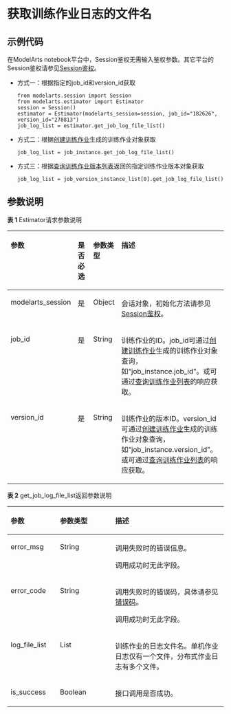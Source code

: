 # 获取训练作业日志的文件名<a name="modelarts_04_0163"></a>

## 示例代码<a name="zh-cn_topic_0170904393_section35881040102516"></a>

在ModelArts notebook平台中，Session鉴权无需输入鉴权参数。其它平台的Session鉴权请参见[Session鉴权](Session鉴权概述.md)。

-   方式一：根据指定的job\_id和version\_id获取

    ```
    from modelarts.session import Session
    from modelarts.estimator import Estimator
    session = Session()
    estimator = Estimator(modelarts_session=session, job_id="182626", version_id="278813")
    job_log_list = estimator.get_job_log_file_list()
    ```


-   方式二：根据[创建训练作业](创建训练作业.md)生成的训练作业对象获取

    ```
    job_log_list = job_instance.get_job_log_file_list()
    ```


-   方式三：根据[查询训练作业版本列表](查询训练作业版本列表.md)返回的指定训练作业版本对象获取

    ```
    job_log_list = job_version_instance_list[0].get_job_log_file_list()
    ```


## 参数说明<a name="zh-cn_topic_0170904393_section85751315416"></a>

**表 1**  Estimator请求参数说明

<a name="zh-cn_topic_0170904393_table155461191218"></a>
<table><thead align="left"><tr id="zh-cn_topic_0170904393_row254817912212"><th class="cellrowborder" valign="top" width="22.75%" id="mcps1.2.5.1.1"><p id="zh-cn_topic_0170904393_p12549899214"><a name="zh-cn_topic_0170904393_p12549899214"></a><a name="zh-cn_topic_0170904393_p12549899214"></a>参数</p>
</th>
<th class="cellrowborder" valign="top" width="9.879999999999999%" id="mcps1.2.5.1.2"><p id="zh-cn_topic_0170904393_p3552101193813"><a name="zh-cn_topic_0170904393_p3552101193813"></a><a name="zh-cn_topic_0170904393_p3552101193813"></a>是否必选</p>
</th>
<th class="cellrowborder" valign="top" width="12.82%" id="mcps1.2.5.1.3"><p id="zh-cn_topic_0170904393_p1755169172118"><a name="zh-cn_topic_0170904393_p1755169172118"></a><a name="zh-cn_topic_0170904393_p1755169172118"></a>参数类型</p>
</th>
<th class="cellrowborder" valign="top" width="54.55%" id="mcps1.2.5.1.4"><p id="zh-cn_topic_0170904393_p55521998211"><a name="zh-cn_topic_0170904393_p55521998211"></a><a name="zh-cn_topic_0170904393_p55521998211"></a>描述</p>
</th>
</tr>
</thead>
<tbody><tr id="zh-cn_topic_0170904393_row8893215413"><td class="cellrowborder" valign="top" width="22.75%" headers="mcps1.2.5.1.1 "><p id="zh-cn_topic_0170904393_p6891421842"><a name="zh-cn_topic_0170904393_p6891421842"></a><a name="zh-cn_topic_0170904393_p6891421842"></a>modelarts_session</p>
</td>
<td class="cellrowborder" valign="top" width="9.879999999999999%" headers="mcps1.2.5.1.2 "><p id="zh-cn_topic_0170904393_p68972047"><a name="zh-cn_topic_0170904393_p68972047"></a><a name="zh-cn_topic_0170904393_p68972047"></a>是</p>
</td>
<td class="cellrowborder" valign="top" width="12.82%" headers="mcps1.2.5.1.3 "><p id="zh-cn_topic_0170904393_p158912219419"><a name="zh-cn_topic_0170904393_p158912219419"></a><a name="zh-cn_topic_0170904393_p158912219419"></a>Object</p>
</td>
<td class="cellrowborder" valign="top" width="54.55%" headers="mcps1.2.5.1.4 "><p id="zh-cn_topic_0170904393_p1689152543"><a name="zh-cn_topic_0170904393_p1689152543"></a><a name="zh-cn_topic_0170904393_p1689152543"></a>会话对象，初始化方法请参见<a href="Session鉴权概述.md">Session鉴权</a>。</p>
</td>
</tr>
<tr id="zh-cn_topic_0170904393_row197933582219"><td class="cellrowborder" valign="top" width="22.75%" headers="mcps1.2.5.1.1 "><p id="zh-cn_topic_0170904393_p10361105925611"><a name="zh-cn_topic_0170904393_p10361105925611"></a><a name="zh-cn_topic_0170904393_p10361105925611"></a>job_id</p>
</td>
<td class="cellrowborder" valign="top" width="9.879999999999999%" headers="mcps1.2.5.1.2 "><p id="zh-cn_topic_0170904393_p196751771039"><a name="zh-cn_topic_0170904393_p196751771039"></a><a name="zh-cn_topic_0170904393_p196751771039"></a>是</p>
</td>
<td class="cellrowborder" valign="top" width="12.82%" headers="mcps1.2.5.1.3 "><p id="zh-cn_topic_0170904393_p8675972311"><a name="zh-cn_topic_0170904393_p8675972311"></a><a name="zh-cn_topic_0170904393_p8675972311"></a>String</p>
</td>
<td class="cellrowborder" valign="top" width="54.55%" headers="mcps1.2.5.1.4 "><p id="zh-cn_topic_0170904393_p354118145165"><a name="zh-cn_topic_0170904393_p354118145165"></a><a name="zh-cn_topic_0170904393_p354118145165"></a>训练作业的ID。job_id可通过<a href="创建训练作业.md">创建训练作业</a>生成的训练作业对象查询，如<span class="filepath" id="filepath1790145761716"><a name="filepath1790145761716"></a><a name="filepath1790145761716"></a>“job_instance.job_id”</span>。或可通过<a href="查询训练作业列表.md">查询训练作业列表</a>的响应获取。</p>
</td>
</tr>
<tr id="zh-cn_topic_0170904393_row105532902114"><td class="cellrowborder" valign="top" width="22.75%" headers="mcps1.2.5.1.1 "><p id="zh-cn_topic_0170904393_p212669145714"><a name="zh-cn_topic_0170904393_p212669145714"></a><a name="zh-cn_topic_0170904393_p212669145714"></a>version_id</p>
</td>
<td class="cellrowborder" valign="top" width="9.879999999999999%" headers="mcps1.2.5.1.2 "><p id="zh-cn_topic_0170904393_p955361173817"><a name="zh-cn_topic_0170904393_p955361173817"></a><a name="zh-cn_topic_0170904393_p955361173817"></a>是</p>
</td>
<td class="cellrowborder" valign="top" width="12.82%" headers="mcps1.2.5.1.3 "><p id="zh-cn_topic_0170904393_p327982618582"><a name="zh-cn_topic_0170904393_p327982618582"></a><a name="zh-cn_topic_0170904393_p327982618582"></a>String</p>
</td>
<td class="cellrowborder" valign="top" width="54.55%" headers="mcps1.2.5.1.4 "><p id="zh-cn_topic_0170904393_p388712374570"><a name="zh-cn_topic_0170904393_p388712374570"></a><a name="zh-cn_topic_0170904393_p388712374570"></a>训练作业的版本ID。version_id可通过<a href="创建训练作业.md">创建训练作业</a>生成的训练作业对象查询，如<span class="filepath" id="filepath13936213180"><a name="filepath13936213180"></a><a name="filepath13936213180"></a>“job_instance.version_id”</span>。或可通过<a href="查询训练作业列表.md">查询训练作业列表</a>的响应获取。</p>
</td>
</tr>
</tbody>
</table>

**表 2**  get\_job\_log\_file\_list返回参数说明

<a name="zh-cn_topic_0170904393_table3969737616316"></a>
<table><thead align="left"><tr id="zh-cn_topic_0170904393_row4420603516316"><th class="cellrowborder" valign="top" width="22.770000000000003%" id="mcps1.2.4.1.1"><p id="zh-cn_topic_0170904393_p201671416332"><a name="zh-cn_topic_0170904393_p201671416332"></a><a name="zh-cn_topic_0170904393_p201671416332"></a>参数</p>
</th>
<th class="cellrowborder" valign="top" width="25.52%" id="mcps1.2.4.1.2"><p id="zh-cn_topic_0170904393_p1121753616332"><a name="zh-cn_topic_0170904393_p1121753616332"></a><a name="zh-cn_topic_0170904393_p1121753616332"></a>参数类型</p>
</th>
<th class="cellrowborder" valign="top" width="51.71%" id="mcps1.2.4.1.3"><p id="zh-cn_topic_0170904393_p3620524816332"><a name="zh-cn_topic_0170904393_p3620524816332"></a><a name="zh-cn_topic_0170904393_p3620524816332"></a>描述</p>
</th>
</tr>
</thead>
<tbody><tr id="zh-cn_topic_0170904393_row13693818959"><td class="cellrowborder" valign="top" width="22.770000000000003%" headers="mcps1.2.4.1.1 "><p id="zh-cn_topic_0170904393_p36949182517"><a name="zh-cn_topic_0170904393_p36949182517"></a><a name="zh-cn_topic_0170904393_p36949182517"></a>error_msg</p>
</td>
<td class="cellrowborder" valign="top" width="25.52%" headers="mcps1.2.4.1.2 "><p id="zh-cn_topic_0170904393_p4694111814518"><a name="zh-cn_topic_0170904393_p4694111814518"></a><a name="zh-cn_topic_0170904393_p4694111814518"></a>String</p>
</td>
<td class="cellrowborder" valign="top" width="51.71%" headers="mcps1.2.4.1.3 "><p id="zh-cn_topic_0170904393_p3759625025"><a name="zh-cn_topic_0170904393_p3759625025"></a><a name="zh-cn_topic_0170904393_p3759625025"></a>调用失败时的错误信息。</p>
<p id="zh-cn_topic_0170904393_p1883217281754"><a name="zh-cn_topic_0170904393_p1883217281754"></a><a name="zh-cn_topic_0170904393_p1883217281754"></a>调用成功时无此字段。</p>
</td>
</tr>
<tr id="zh-cn_topic_0170904393_row1122668316316"><td class="cellrowborder" valign="top" width="22.770000000000003%" headers="mcps1.2.4.1.1 "><p id="zh-cn_topic_0170904393_p2549041516332"><a name="zh-cn_topic_0170904393_p2549041516332"></a><a name="zh-cn_topic_0170904393_p2549041516332"></a>error_code</p>
</td>
<td class="cellrowborder" valign="top" width="25.52%" headers="mcps1.2.4.1.2 "><p id="zh-cn_topic_0170904393_p732886516332"><a name="zh-cn_topic_0170904393_p732886516332"></a><a name="zh-cn_topic_0170904393_p732886516332"></a>String</p>
</td>
<td class="cellrowborder" valign="top" width="51.71%" headers="mcps1.2.4.1.3 "><p id="zh-cn_topic_0170904393_p16694551165"><a name="zh-cn_topic_0170904393_p16694551165"></a><a name="zh-cn_topic_0170904393_p16694551165"></a>调用失败时的错误码，具体请参见<a href="https://support.huaweicloud.com/api-modelarts/modelarts_03_0095.html" target="_blank" rel="noopener noreferrer">错误码</a>。</p>
<p id="zh-cn_topic_0170904393_p5676720116332"><a name="zh-cn_topic_0170904393_p5676720116332"></a><a name="zh-cn_topic_0170904393_p5676720116332"></a>调用成功时无此字段。</p>
</td>
</tr>
<tr id="zh-cn_topic_0170904393_row977626816316"><td class="cellrowborder" valign="top" width="22.770000000000003%" headers="mcps1.2.4.1.1 "><p id="zh-cn_topic_0170904393_p306381116332"><a name="zh-cn_topic_0170904393_p306381116332"></a><a name="zh-cn_topic_0170904393_p306381116332"></a>log_file_list</p>
</td>
<td class="cellrowborder" valign="top" width="25.52%" headers="mcps1.2.4.1.2 "><p id="zh-cn_topic_0170904393_p3611764516332"><a name="zh-cn_topic_0170904393_p3611764516332"></a><a name="zh-cn_topic_0170904393_p3611764516332"></a>List</p>
</td>
<td class="cellrowborder" valign="top" width="51.71%" headers="mcps1.2.4.1.3 "><p id="zh-cn_topic_0170904393_p3984816716332"><a name="zh-cn_topic_0170904393_p3984816716332"></a><a name="zh-cn_topic_0170904393_p3984816716332"></a>训练作业的日志文件名。单机作业日志仅有一个文件，分布式作业日志有多个文件。</p>
</td>
</tr>
<tr id="zh-cn_topic_0170904393_row162969122544"><td class="cellrowborder" valign="top" width="22.770000000000003%" headers="mcps1.2.4.1.1 "><p id="zh-cn_topic_0170904393_p165091347181414"><a name="zh-cn_topic_0170904393_p165091347181414"></a><a name="zh-cn_topic_0170904393_p165091347181414"></a>is_success</p>
</td>
<td class="cellrowborder" valign="top" width="25.52%" headers="mcps1.2.4.1.2 "><p id="zh-cn_topic_0170904393_p132973125542"><a name="zh-cn_topic_0170904393_p132973125542"></a><a name="zh-cn_topic_0170904393_p132973125542"></a>Boolean</p>
</td>
<td class="cellrowborder" valign="top" width="51.71%" headers="mcps1.2.4.1.3 "><p id="zh-cn_topic_0170904393_p14433359122514"><a name="zh-cn_topic_0170904393_p14433359122514"></a><a name="zh-cn_topic_0170904393_p14433359122514"></a>接口调用是否成功。</p>
</td>
</tr>
</tbody>
</table>

